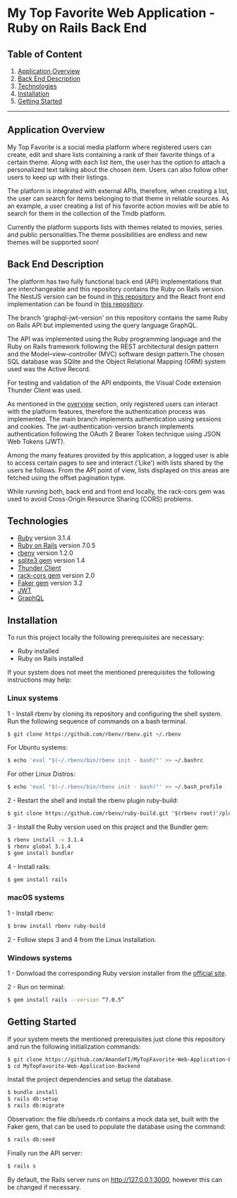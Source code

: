 # My Top Favorite Web Application - Ruby on Rails Back End

## Table of Content

1. [Application Overview](#application-overview)
2. [Back End Description](#back-end-description)
3. [Technologies](#technologies)
4. [Installation](#installation)
5. [Getting Started](#getting-started)

---

## **Application Overview** <a name="application-overview"></a>

My Top Favorite is a social media platform where registered users can create, edit and share lists containing a rank of their favorite things of a certain theme. Along with each list item, the user has the option to attach a personalized text talking about the chosen item. Users can also follow other users to keep up with their listings.

The platform is integrated with external APIs, therefore, when creating a list, the user can search for items belonging to that theme in reliable sources. As an example, a user creating a list of his favorite action movies will be able to search for them in the collection of the Tmdb platform.

Currently the platform supports lists with themes related to movies, series and public personalities.The theme possibilities are endless and new themes will be supported soon!

## **Back End Description** <a name="back-end-description"></a>

The platform has two fully functional back end (API) implementations that are interchangeable and this repository contains the Ruby on Rails version. The NestJS version can be found in [this repository](https://github.com/AmandaFI/MyTopFavorite-Web-Application-Backend-2) and the React front end implementation can be found in [this repository](https://github.com/AmandaFI/MyTopFavorite-Web-Application-Frontend).

The branch 'graphql-jwt-version' on this repository contains the same Ruby on Rails API but implemented using the query language GraphQL.

The API was implemented using the Ruby programming language and the Ruby on Rails framework following the REST architectural design pattern and the Model–view–controller (MVC) software design pattern.The chosen SQL database was SQlite and the Object Relational Mapping (ORM) system used was the Active Record.

For testing and validation of the API endpoints, the Visual Code extension Thunder Client was used.

As mentioned in the [overview](#Overview) section, only registered users can interact with the platform features, therefore the authentication process was implemented. The main branch implements authentication using sessions and cookies. The jwt-authentication-version branch implements authentication following the OAuth 2 Bearer Token technique using JSON Web Tokens (JWT).

Among the many features provided by this application, a logged user is able to access certain pages to see and interact ('Like') with lists shared by the users he follows. From the API point of view, lists displayed on this areas are fetched using the offset pagination type.

While running both, back end and front end locally, the rack-cors gem was used to avoid Cross-Origin Resource Sharing (CORS) problems.

## **Technologies** <a name="technologies"></a>

- [Ruby](https://www.ruby-lang.org/pt/) version 3.1.4
- [Ruby on Rails](https://rubyonrails.org/) version 7.0.5
- [rbenv](https://github.com/rbenv/rbenv) version 1.2.0
- [sqlite3 gem](https://rubygems.org/gems/sqlite3/versions/1.3.11?locale=pt-BR) version 1.4
- [Thunder Client](https://www.thunderclient.com/)
- [rack-cors gem](https://github.com/cyu/rack-cors) version 2.0
- [Faker gem](https://github.com/faker-ruby/faker) version 3.2
- [JWT](https://jwt.io/libraries)
- [GraphQL](https://graphql.org/)

## **Installation** <a name="installation"></a>

To run this project locally the following prerequisites are necessary:

- Ruby installed
- Ruby on Rails installed

If your system does not meet the mentioned prerequisites the following instructions may help:

### **Linux systems**

1 - Install rbenv by cloning its repository and configuring the shell system. Run the following sequence of commands on a bash terminal.

```bash
$ git clone https://github.com/rbenv/rbenv.git ~/.rbenv
```

For Ubuntu systems:

```bash
$ echo 'eval "$(~/.rbenv/bin/rbenv init - bash)"' >> ~/.bashrc
```

For other Linux Distros:

```bash
$ echo 'eval "$(~/.rbenv/bin/rbenv init - bash)"' >> ~/.bash_profile
```

2 - Restart the shell and install the rbenv plugin ruby-build:

```bash
$ git clone https://github.com/rbenv/ruby-build.git "$(rbenv root)"/plugins/ruby-build
```

3 - Install the Ruby version used on this project and the Bundler gem:

```bash
$ rbenv install -v 3.1.4
$ rbenv global 3.1.4
$ gem install bundler
```

4 - Install rails:

```bash
$ gem install rails
```

### **macOS systems**

1 - Install rbenv:

```bash
$ brew install rbenv ruby-build
```

2 - Follow steps 3 and 4 from the Linux installation.

### **Windows systems**

1 - Donwload the corresponding Ruby version installer from the [official site](https://rubyinstaller.org/).

2 - Run on terminal:

```bash
$ gem install rails --version “7.0.5”
```

## **Getting Started** <a name="getting-started"></a>

If your system meets the mentioned prerequisites just clone this repository and run the following initialization commands:

```bash
$ git clone https://github.com/AmandaFI/MyTopFavorite-Web-Application-Backend.git
$ cd MyTopFavorite-Web-Application-Backend
```

Install the project dependencies and setup the database.

```bash
$ bundle install
$ rails db:setup
$ rails db:migrate
```

Observation: the file db/seeds.rb contains a mock data set, built with the Faker gem, that can be used to populate the database using the command:

```bash
$ rails db:seed
```

Finally run the API server:

```bash
$ rails s
```

By default, the Rails server runs on http://127.0.0.1:3000, however this can be changed if necessary.
